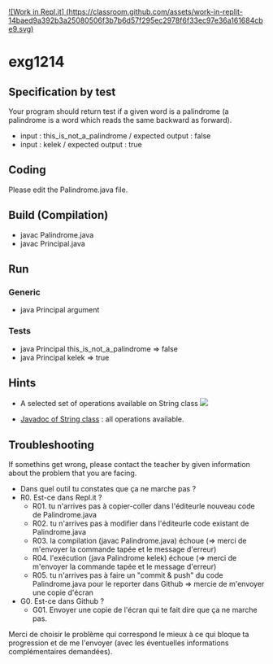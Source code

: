 [![Work in Repl.it]  (https://classroom.github.com/assets/work-in-replit-14baed9a392b3a25080506f3b7b6d57f295ec2978f6f33ec97e36a161684cbe9.svg)](https://classroom.github.com/online_ide?assignment_repo_id=4491209&assignment_repo_type=AssignmentRepo)
# exg1214

## Specification by test
Your program should return test if a given word is a palindrome (a palindrome is a word which reads the same backward as forward).
* input : this_is_not_a_palindrome / expected output : false
* input : kelek / expected output : true

## Coding
Please edit the Palindrome.java file.

## Build (Compilation)
 - javac Palindrome.java
 - javac Principal.java

## Run
### Generic
 - java Principal argument
### Tests
 - java Principal this_is_not_a_palindrome => false
 - java Principal kelek => true

## Hints
* A selected set of operations available on String class
![](https://i.imgur.com/NWjNad4.png)

* [Javadoc of String class](https://docs.oracle.com/en/java/javase/11/docs/api/java.base/java/lang/String.html) : all operations available.


## Troubleshooting
If somethins get wrong, please contact the teacher by given information about the problem that you are facing.

- Dans quel outil tu constates que ça ne marche pas ?
- R0. Est-ce dans Repl.it ?
  - R01. tu n'arrives pas à copier-coller dans l'éditeurle nouveau code de Palindrome.java
  - R02. tu n'arrives pas à modifier dans l'éditeurle code existant de Palindrome.java  
  - R03. la compilation (javac Palindrome.java) échoue (=> merci de m'envoyer la commande tapée et le message d'erreur)
  - R04. l'exécution (java Palindrome kelek) échoue (=> merci de m'envoyer la commande tapée et le message d'erreur)  
  - R05. tu n'arrives pas à faire un "commit & push" du code Palindrome.java pour le reporter dans Github => mercie de m'envoyer une copie d'écran
- G0. Est-ce dans Github ?
  - G01. Envoyer une copie de l'écran qui te fait dire que ça ne marche pas.

Merci de choisir le problème qui correspond le mieux à ce qui bloque ta progression et de me l'envoyer (avec les éventuelles informations complémentaires demandées).


